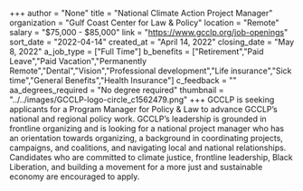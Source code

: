 +++
author = "None"
title = "National Climate Action Project Manager"
organization = "Gulf Coast Center for Law & Policy"
location = "Remote"
salary = "$75,000 - $85,000"
link = "https://www.gcclp.org/job-openings"
sort_date = "2022-04-14"
created_at = "April 14, 2022"
closing_date = "May 8, 2022"
a_job_type = ["Full Time"]
b_benefits = ["Retirement","Paid Leave","Paid Vacation","Permanently Remote","Dental","Vision","Professional development","Life insurance","Sick time","General Benefits","Health Insurance"]
c_feedback = ""
aa_degrees_required = "No degree required"
thumbnail = "../../images/GCCLP-logo-circle_c1562479.png"
+++
GCCLP is seeking applicants for a Program Manager for Policy & Law to advance GCCLP’s national and regional policy work. GCCLP’s leadership is grounded in frontline organizing and is looking for a national project manager who has an orientation towards organizing, a background in coordinating projects, campaigns, and coalitions, and navigating local and national relationships. Candidates who are committed to climate justice, frontline leadership, Black Liberation, and building a movement for a more just and sustainable economy are encouraged to apply.